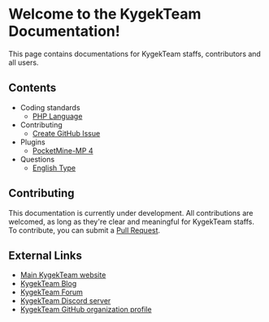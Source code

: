 # Welcome to the KygekTeam Documentation!

This page contains documentations for KygekTeam staffs, contributors and all users.

## Contents

- Coding standards
  - [PHP Language](/coding-standards/php.md)
- Contributing
  - [Create GitHub Issue](/contributing/create-github-issue.md)
- Plugins
  - [PocketMine-MP 4](/plugins/pocketmine-mp-4.md)
- Questions
  - [English Type](/questions/english-type.md)

## Contributing

This documentation is currently under development. All contributions are welcomed, as long as they're clear and meaningful for KygekTeam staffs. To contribute, you can submit a [Pull Request](https://github.com/KygekTeam/docs/pulls).

## External Links

- [Main KygekTeam website](https://kygek.team)
- [KygekTeam Blog](https://blog.kygek.team)
- [KygekTeam Forum](https://forum.kygek.team)
- [KygekTeam Discord server](https://discord.gg/CXtqUZv)
- [KygekTeam GitHub organization profile](https://github.com/KygekTeam)
